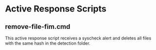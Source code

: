 # Active Response Scripts

## remove-file-fim.cmd
This active response script receives a syscheck alert and deletes all files with the same hash in the detection folder.
